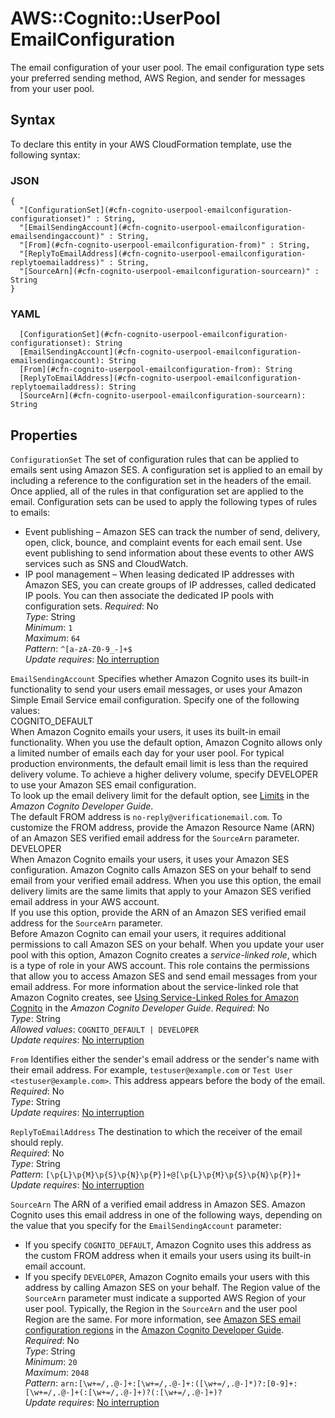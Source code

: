 # AWS::Cognito::UserPool EmailConfiguration<a name="aws-properties-cognito-userpool-emailconfiguration"></a>

The email configuration of your user pool\. The email configuration type sets your preferred sending method, AWS Region, and sender for messages from your user pool\.

## Syntax<a name="aws-properties-cognito-userpool-emailconfiguration-syntax"></a>

To declare this entity in your AWS CloudFormation template, use the following syntax:

### JSON<a name="aws-properties-cognito-userpool-emailconfiguration-syntax.json"></a>

```
{
  "[ConfigurationSet](#cfn-cognito-userpool-emailconfiguration-configurationset)" : String,
  "[EmailSendingAccount](#cfn-cognito-userpool-emailconfiguration-emailsendingaccount)" : String,
  "[From](#cfn-cognito-userpool-emailconfiguration-from)" : String,
  "[ReplyToEmailAddress](#cfn-cognito-userpool-emailconfiguration-replytoemailaddress)" : String,
  "[SourceArn](#cfn-cognito-userpool-emailconfiguration-sourcearn)" : String
}
```

### YAML<a name="aws-properties-cognito-userpool-emailconfiguration-syntax.yaml"></a>

```
  [ConfigurationSet](#cfn-cognito-userpool-emailconfiguration-configurationset): String
  [EmailSendingAccount](#cfn-cognito-userpool-emailconfiguration-emailsendingaccount): String
  [From](#cfn-cognito-userpool-emailconfiguration-from): String
  [ReplyToEmailAddress](#cfn-cognito-userpool-emailconfiguration-replytoemailaddress): String
  [SourceArn](#cfn-cognito-userpool-emailconfiguration-sourcearn): String
```

## Properties<a name="aws-properties-cognito-userpool-emailconfiguration-properties"></a>

`ConfigurationSet` <a name="cfn-cognito-userpool-emailconfiguration-configurationset"></a>
The set of configuration rules that can be applied to emails sent using Amazon SES\. A configuration set is applied to an email by including a reference to the configuration set in the headers of the email\. Once applied, all of the rules in that configuration set are applied to the email\. Configuration sets can be used to apply the following types of rules to emails:

- Event publishing – Amazon SES can track the number of send, delivery, open, click, bounce, and complaint events for each email sent\. Use event publishing to send information about these events to other AWS services such as SNS and CloudWatch\.
- IP pool management – When leasing dedicated IP addresses with Amazon SES, you can create groups of IP addresses, called dedicated IP pools\. You can then associate the dedicated IP pools with configuration sets\.
  _Required_: No  
  _Type_: String  
  _Minimum_: `1`  
  _Maximum_: `64`  
  _Pattern_: `^[a-zA-Z0-9_-]+$`  
  _Update requires_: [No interruption](https://docs.aws.amazon.com/AWSCloudFormation/latest/UserGuide/using-cfn-updating-stacks-update-behaviors.html#update-no-interrupt)

`EmailSendingAccount` <a name="cfn-cognito-userpool-emailconfiguration-emailsendingaccount"></a>
Specifies whether Amazon Cognito uses its built\-in functionality to send your users email messages, or uses your Amazon Simple Email Service email configuration\. Specify one of the following values:  
COGNITO_DEFAULT  
When Amazon Cognito emails your users, it uses its built\-in email functionality\. When you use the default option, Amazon Cognito allows only a limited number of emails each day for your user pool\. For typical production environments, the default email limit is less than the required delivery volume\. To achieve a higher delivery volume, specify DEVELOPER to use your Amazon SES email configuration\.  
To look up the email delivery limit for the default option, see [Limits](https://docs.aws.amazon.com/cognito/latest/developerguide/limits.html) in the _Amazon Cognito Developer Guide_\.  
The default FROM address is `no-reply@verificationemail.com`\. To customize the FROM address, provide the Amazon Resource Name \(ARN\) of an Amazon SES verified email address for the `SourceArn` parameter\.  
DEVELOPER  
When Amazon Cognito emails your users, it uses your Amazon SES configuration\. Amazon Cognito calls Amazon SES on your behalf to send email from your verified email address\. When you use this option, the email delivery limits are the same limits that apply to your Amazon SES verified email address in your AWS account\.  
If you use this option, provide the ARN of an Amazon SES verified email address for the `SourceArn` parameter\.  
Before Amazon Cognito can email your users, it requires additional permissions to call Amazon SES on your behalf\. When you update your user pool with this option, Amazon Cognito creates a _service\-linked role_, which is a type of role in your AWS account\. This role contains the permissions that allow you to access Amazon SES and send email messages from your email address\. For more information about the service\-linked role that Amazon Cognito creates, see [Using Service\-Linked Roles for Amazon Cognito](https://docs.aws.amazon.com/cognito/latest/developerguide/using-service-linked-roles.html) in the _Amazon Cognito Developer Guide_\.
_Required_: No  
_Type_: String  
_Allowed values_: `COGNITO_DEFAULT | DEVELOPER`  
_Update requires_: [No interruption](https://docs.aws.amazon.com/AWSCloudFormation/latest/UserGuide/using-cfn-updating-stacks-update-behaviors.html#update-no-interrupt)

`From` <a name="cfn-cognito-userpool-emailconfiguration-from"></a>
Identifies either the sender's email address or the sender's name with their email address\. For example, `testuser@example.com` or `Test User <testuser@example.com>`\. This address appears before the body of the email\.  
_Required_: No  
_Type_: String  
_Update requires_: [No interruption](https://docs.aws.amazon.com/AWSCloudFormation/latest/UserGuide/using-cfn-updating-stacks-update-behaviors.html#update-no-interrupt)

`ReplyToEmailAddress` <a name="cfn-cognito-userpool-emailconfiguration-replytoemailaddress"></a>
The destination to which the receiver of the email should reply\.  
_Required_: No  
_Type_: String  
_Pattern_: `[\p{L}\p{M}\p{S}\p{N}\p{P}]+@[\p{L}\p{M}\p{S}\p{N}\p{P}]+`  
_Update requires_: [No interruption](https://docs.aws.amazon.com/AWSCloudFormation/latest/UserGuide/using-cfn-updating-stacks-update-behaviors.html#update-no-interrupt)

`SourceArn` <a name="cfn-cognito-userpool-emailconfiguration-sourcearn"></a>
The ARN of a verified email address in Amazon SES\. Amazon Cognito uses this email address in one of the following ways, depending on the value that you specify for the `EmailSendingAccount` parameter:

- If you specify `COGNITO_DEFAULT`, Amazon Cognito uses this address as the custom FROM address when it emails your users using its built\-in email account\.
- If you specify `DEVELOPER`, Amazon Cognito emails your users with this address by calling Amazon SES on your behalf\.
  The Region value of the `SourceArn` parameter must indicate a supported AWS Region of your user pool\. Typically, the Region in the `SourceArn` and the user pool Region are the same\. For more information, see [Amazon SES email configuration regions](https://docs.aws.amazon.com/cognito/latest/developerguide/user-pool-email.html#user-pool-email-developer-region-mapping) in the [Amazon Cognito Developer Guide](https://docs.aws.amazon.com/cognito/latest/developerguide/cognito-user-identity-pools.html)\.  
  _Required_: No  
  _Type_: String  
  _Minimum_: `20`  
  _Maximum_: `2048`  
  _Pattern_: `arn:[\w+=/,.@-]+:[\w+=/,.@-]+:([\w+=/,.@-]*)?:[0-9]+:[\w+=/,.@-]+(:[\w+=/,.@-]+)?(:[\w+=/,.@-]+)?`  
  _Update requires_: [No interruption](https://docs.aws.amazon.com/AWSCloudFormation/latest/UserGuide/using-cfn-updating-stacks-update-behaviors.html#update-no-interrupt)
